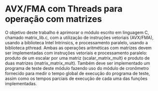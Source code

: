 # AVX/FMA com Threads para operação com matrizes

O objetivo deste trabalho é aprimorar o módulo escrito em linguagem C, chamado matrix_lib.c, com a utilização de instruções vetoriais (AVX/FMA), usando a biblioteca Intel Intrinsics, e processamento paralelo, usando a biblioteca pthread. Ambas as operações aritméticas com matrizes devem ser implementadas com instruções vetoriais e processamento paralelo: produto de um escalar por uma matriz (scalar_matrix_mult) e produto de duas matrizes (matrix_matrix_mult). Também deve ser implementado um programa de teste deste módulo fazendo uso do módulo de cronômetro fornecido para medir o tempo global de execução do programa de teste, assim como os tempos parciais de execução de cada uma das funções implementadas.
